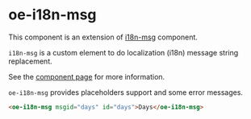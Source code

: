 # oe-i18n-msg

This component is an extension of [i18n-msg](http://evgit/evf/ev-i18n-msg) component.

`i18n-msg` is a custom element to do localization (i18n) message string replacement.

See the [component page](https://ebidel.github.io/i18n-msg/) for more information.

`oe-i18n-msg` provides placeholders support and some error messages.

```html
<oe-i18n-msg msgid="days" id="days">Days</oe-i18n-msg>
```